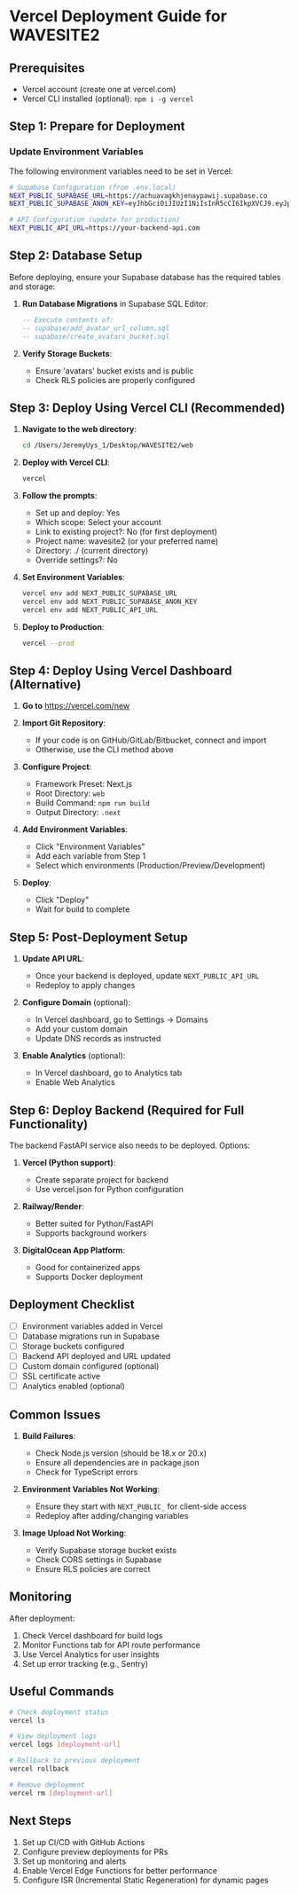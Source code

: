 # Vercel Deployment Guide for WAVESITE2

## Prerequisites
- Vercel account (create one at vercel.com)
- Vercel CLI installed (optional): `npm i -g vercel`

## Step 1: Prepare for Deployment

### Update Environment Variables
The following environment variables need to be set in Vercel:

```bash
# Supabase Configuration (from .env.local)
NEXT_PUBLIC_SUPABASE_URL=https://achuavagkhjenaypawij.supabase.co
NEXT_PUBLIC_SUPABASE_ANON_KEY=eyJhbGciOiJIUzI1NiIsInR5cCI6IkpXVCJ9.eyJpc3MiOiJzdXBhYmFzZSIsInJlZiI6ImFjaHVhdmFna2hqZW5heXBhd2lqIiwicm9sZSI6ImFub24iLCJpYXQiOjE3NTI1OTY0MjQsImV4cCI6MjA2ODE3MjQyNH0.L4J5SIVGZDYAFAwNuR9b_hIvcpTJWGfu0Dvry7Umg2g

# API Configuration (update for production)
NEXT_PUBLIC_API_URL=https://your-backend-api.com
```

## Step 2: Database Setup

Before deploying, ensure your Supabase database has the required tables and storage:

1. **Run Database Migrations** in Supabase SQL Editor:
   ```sql
   -- Execute contents of:
   -- supabase/add_avatar_url_column.sql
   -- supabase/create_avatars_bucket.sql
   ```

2. **Verify Storage Buckets**:
   - Ensure 'avatars' bucket exists and is public
   - Check RLS policies are properly configured

## Step 3: Deploy Using Vercel CLI (Recommended)

1. **Navigate to the web directory**:
   ```bash
   cd /Users/JeremyUys_1/Desktop/WAVESITE2/web
   ```

2. **Deploy with Vercel CLI**:
   ```bash
   vercel
   ```

3. **Follow the prompts**:
   - Set up and deploy: Yes
   - Which scope: Select your account
   - Link to existing project?: No (for first deployment)
   - Project name: wavesite2 (or your preferred name)
   - Directory: ./ (current directory)
   - Override settings?: No

4. **Set Environment Variables**:
   ```bash
   vercel env add NEXT_PUBLIC_SUPABASE_URL
   vercel env add NEXT_PUBLIC_SUPABASE_ANON_KEY
   vercel env add NEXT_PUBLIC_API_URL
   ```

5. **Deploy to Production**:
   ```bash
   vercel --prod
   ```

## Step 4: Deploy Using Vercel Dashboard (Alternative)

1. **Go to** https://vercel.com/new

2. **Import Git Repository**:
   - If your code is on GitHub/GitLab/Bitbucket, connect and import
   - Otherwise, use the CLI method above

3. **Configure Project**:
   - Framework Preset: Next.js
   - Root Directory: `web`
   - Build Command: `npm run build`
   - Output Directory: `.next`

4. **Add Environment Variables**:
   - Click "Environment Variables"
   - Add each variable from Step 1
   - Select which environments (Production/Preview/Development)

5. **Deploy**:
   - Click "Deploy"
   - Wait for build to complete

## Step 5: Post-Deployment Setup

1. **Update API URL**:
   - Once your backend is deployed, update `NEXT_PUBLIC_API_URL`
   - Redeploy to apply changes

2. **Configure Domain** (optional):
   - In Vercel dashboard, go to Settings → Domains
   - Add your custom domain
   - Update DNS records as instructed

3. **Enable Analytics** (optional):
   - In Vercel dashboard, go to Analytics tab
   - Enable Web Analytics

## Step 6: Deploy Backend (Required for Full Functionality)

The backend FastAPI service also needs to be deployed. Options:

1. **Vercel (Python support)**:
   - Create separate project for backend
   - Use vercel.json for Python configuration

2. **Railway/Render**:
   - Better suited for Python/FastAPI
   - Supports background workers

3. **DigitalOcean App Platform**:
   - Good for containerized apps
   - Supports Docker deployment

## Deployment Checklist

- [ ] Environment variables added in Vercel
- [ ] Database migrations run in Supabase
- [ ] Storage buckets configured
- [ ] Backend API deployed and URL updated
- [ ] Custom domain configured (optional)
- [ ] SSL certificate active
- [ ] Analytics enabled (optional)

## Common Issues

1. **Build Failures**:
   - Check Node.js version (should be 18.x or 20.x)
   - Ensure all dependencies are in package.json
   - Check for TypeScript errors

2. **Environment Variables Not Working**:
   - Ensure they start with `NEXT_PUBLIC_` for client-side access
   - Redeploy after adding/changing variables

3. **Image Upload Not Working**:
   - Verify Supabase storage bucket exists
   - Check CORS settings in Supabase
   - Ensure RLS policies are correct

## Monitoring

After deployment:
1. Check Vercel dashboard for build logs
2. Monitor Functions tab for API route performance
3. Use Vercel Analytics for user insights
4. Set up error tracking (e.g., Sentry)

## Useful Commands

```bash
# Check deployment status
vercel ls

# View deployment logs
vercel logs [deployment-url]

# Rollback to previous deployment
vercel rollback

# Remove deployment
vercel rm [deployment-url]
```

## Next Steps

1. Set up CI/CD with GitHub Actions
2. Configure preview deployments for PRs
3. Set up monitoring and alerts
4. Enable Vercel Edge Functions for better performance
5. Configure ISR (Incremental Static Regeneration) for dynamic pages